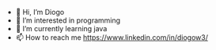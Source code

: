 - 👋 Hi, I’m Diogo
- 👀 I’m interested in programming
- 🌱 I’m currently learning java
- 📫 How to reach me https://www.linkedin.com/in/diogow3/

<!---
diogow3/diogow3 is a ✨ special ✨ repository because its `README.md` (this file) appears on your GitHub profile.
You can click the Preview link to take a look at your changes.
--->
